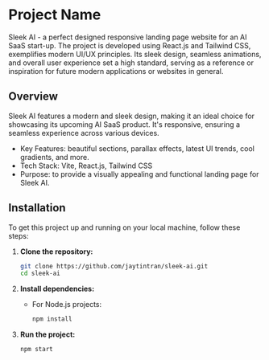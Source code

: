 # Project Name

Sleek AI - a perfect designed responsive landing page website for an AI SaaS start-up. The project is developed using React.js and Tailwind CSS, exemplifies modern UI/UX principles. Its sleek design, seamless animations, and overall user experience set a high standard, serving as a reference or inspiration for future modern applications or websites in general.

## Overview

Sleek AI features a modern and sleek design, making it an ideal choice for showcasing its upcoming AI SaaS product. It's responsive, ensuring a seamless experience across various devices.

- Key Features: beautiful sections, parallax effects, latest UI trends, cool gradients, and more.
- Tech Stack: Vite, React.js, Tailwind CSS
- Purpose: to provide a visually appealing and functional landing page for Sleek AI.

## Installation

To get this project up and running on your local machine, follow these steps:

1. **Clone the repository:**

   ```bash
   git clone https://github.com/jaytintran/sleek-ai.git
   cd sleek-ai
   ```

2. **Install dependencies:**

   - For Node.js projects:
     ```bash
     npm install
     ```

3. **Run the project:**
   ```bash
   npm start
   ```
